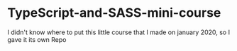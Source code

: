 # TypeScript-and-SASS-mini-course

I didn't know where to put this little course that I made on january 2020, so I gave it its own Repo
